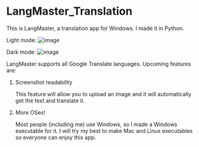 # LangMaster_Translation
This is LangMaster, a translation app for Windows. I made it in Python.

Light mode:
![image](https://user-images.githubusercontent.com/76403763/219511482-027b0631-7bb1-44fb-8670-a4dd780bba76.png)


Dark mode:
![image](https://user-images.githubusercontent.com/76403763/219511415-af848a38-9ebd-4d13-b2c7-848665b3cc69.png)


LangMaster supports all Google Translate languages. Upcoming features are:
1. Screenshot readability

   This feature will allow you to upload an image and it will automatically get the text and translate it.
3. More OSes!

   Most people (including me) use Windows, so I made a Windows executable for it. I will try my best to make Mac and Linux executables so everyone can enjoy this app.
